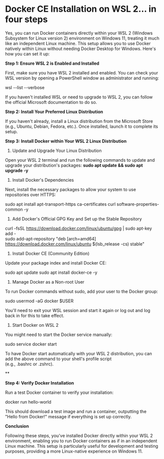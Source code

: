 ﻿# Docker CE Installation on WSL 2… in four steps

Yes, you can run Docker containers directly within your WSL 2 (Windows Subsystem for Linux version 2) environment on Windows 11, treating it much like an independent Linux machine. This setup allows you to use Docker natively within Linux without needing Docker Desktop for Windows. Here's how you can set it up:



**Step 1: Ensure WSL 2 is Enabled and Installed**

First, make sure you have WSL 2 installed and enabled. You can check your WSL version by opening a PowerShell window as administrator and running:

wsl --list --verbose

If you haven't installed WSL or need to upgrade to WSL 2, you can follow the official Microsoft documentation to do so.





**Step 2: Install Your Preferred Linux Distribution**

If you haven't already, install a Linux distribution from the Microsoft Store (e.g., Ubuntu, Debian, Fedora, etc.). Once installed, launch it to complete its setup.





**Step 3: Install Docker within Your WSL 2 Linux Distribution** 

1. Update and Upgrade Your Linux Distribution

Open your WSL 2 terminal and run the following commands to update and upgrade your distribution's packages:
**sudo apt update && sudo apt upgrade -y**  





1. Install Docker's Dependencies

Next, install the necessary packages to allow your system to use repositories over HTTPS:

sudo apt install apt-transport-https ca-certificates curl software-properties-common -y



1. Add Docker's Official GPG Key and Set up the Stable Repository

curl -fsSL <https://download.docker.com/linux/ubuntu/gpg> | sudo apt-key add -  
sudo add-apt-repository "deb [arch=amd64] <https://download.docker.com/linux/ubuntu> $(lsb\_release -cs) stable"



1. Install Docker CE (Community Edition)

Update your package index and install Docker CE:

sudo apt update
sudo apt install docker-ce -y



1. Manage Docker as a Non-root User

To run Docker commands without sudo, add your user to the Docker group:

sudo usermod -aG docker $USER

You'll need to exit your WSL session and start it again or log out and log back in for this to take effect.



1. Start Docker on WSL 2

You might need to start the Docker service manually:

sudo service docker start

To have Docker start automatically with your WSL 2 distribution, you can add the above command to your shell's profile script (e.g., .bashrc or .zshrc).


**


**Step 4: Verify Docker Installation**

Run a test Docker container to verify your installation:

docker run hello-world

This should download a test image and run a container, outputting the "Hello from Docker!" message if everything is set up correctly.





**Conclusion**

Following these steps, you've installed Docker directly within your WSL 2 environment, enabling you to run Docker containers as if in an independent Linux machine. This setup is particularly useful for development and testing purposes, providing a more Linux-native experience on Windows 11.

